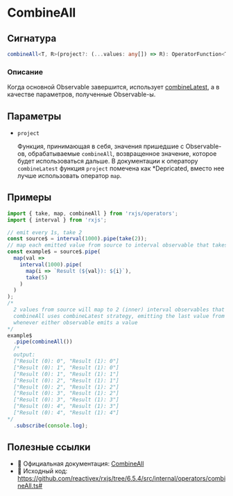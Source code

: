 # CombineAll

## Сигнатура

```typescript
combineAll<T, R>(project?: (...values: any[]) => R): OperatorFunction<T, R>
```

### Описание

Когда основной Observable завершится, использует [combineLatest](../creation/combine-latest.md), а в качестве параметров, полученные Observable-ы.

## Параметры

- `project`

  Функция, принимающая в себя, значения пришедшие с Observable-ов, обрабатываемые `combineAll`, возвращенное значение, которое будет использоваться дальше. В документации к оператору `combineLatest` функция `project` помечена как *Depricated, вместо нее лучше использовать оператор `map`.

## Примеры

```typescript
import { take, map, combineAll } from 'rxjs/operators';
import { interval } from 'rxjs';

// emit every 1s, take 2
const source$ = interval(1000).pipe(take(2));
// map each emitted value from source to interval observable that takes 5 values
const example$ = source$.pipe(
  map(val =>
    interval(1000).pipe(
      map(i => `Result (${val}): ${i}`),
      take(5)
    )
  )
);
/*
  2 values from source will map to 2 (inner) interval observables that emit every 1s.
  combineAll uses combineLatest strategy, emitting the last value from each
  whenever either observable emits a value
*/
example$
  .pipe(combineAll())
  /*
  output:
  ["Result (0): 0", "Result (1): 0"]
  ["Result (0): 1", "Result (1): 0"]
  ["Result (0): 1", "Result (1): 1"]
  ["Result (0): 2", "Result (1): 1"]
  ["Result (0): 2", "Result (1): 2"]
  ["Result (0): 3", "Result (1): 2"]
  ["Result (0): 3", "Result (1): 3"]
  ["Result (0): 4", "Result (1): 3"]
  ["Result (0): 4", "Result (1): 4"]
*/
  .subscribe(console.log);
```

## Полезные ссылки

- 📰 Официальная документация: [CombineAll](https://rxjs.dev/api/operators/combineAll)
- 📁 Исходный код: https://github.com/reactivex/rxjs/tree/6.5.4/src/internal/operators/combineAll.ts#
